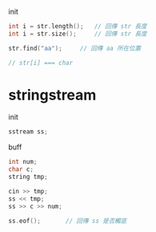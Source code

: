 init
```c++
int i = str.length();   // 回傳 str 長度
int i = str.size();     // 回傳 str 長度

str.find("aa");     // 回傳 aa 所在位置

// str[i] === char 
```


# stringstream

init
```c++
sstream ss;
```

buff
```c++
int num;
char c;
string tmp;

cin >> tmp;
ss << tmp;
ss >> c >> num;
```

```c++
ss.eof();       // 回傳 ss 是否觸底
```

